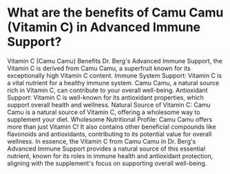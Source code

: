 # What are the benefits of Camu Camu (Vitamin C) in Advanced Immune Support?

Vitamin C (Camu Camu) Benefits Dr. Berg's Advanced Immune Support, the Vitamin C is derived from Camu Camu, a superfruit known for its exceptionally high Vitamin C content. Immune System Support: Vitamin C is a vital nutrient for a healthy immune system. Camu Camu, a natural source rich in Vitamin C, can contribute to your overall well-being. Antioxidant Support: Vitamin C is well-known for its antioxidant properties, which support overall health and wellness. Natural Source of Vitamin C: Camu Camu is a natural source of Vitamin C, offering a wholesome way to supplement your diet. Wholesome Nutritional Profile: Camu Camu offers more than just Vitamin C! It also contains other beneficial compounds like flavonoids and antioxidants, contributing to its potential value for overall wellness. In essence, the Vitamin C from Camu Camu in Dr. Berg's Advanced Immune Support provides a natural source of this essential nutrient, known for its roles in immune health and antioxidant protection, aligning with the supplement's focus on supporting overall well-being.